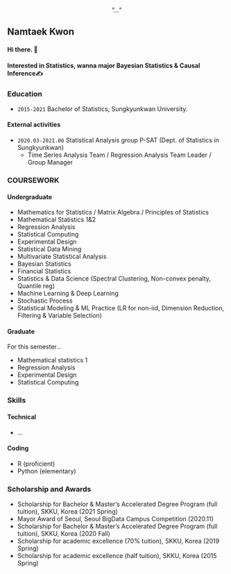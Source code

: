 <div align=center>
  
<i> "..." </i>

</div>

<div align=center>




</div>

## Namtaek Kwon 

#### Hi there. 👋
#### Interested in Statistics, wanna major Bayesian Statistics & Causal Inference✍️

### Education

- ```2015-2021``` Bachelor of Statistics, Sungkyunkwan University.

#### External activities

- ```2020.03-2021.06``` Statistical Analysis group P-SAT (Dept. of Statistics in Sungkyunkwan)
  - Time Series Analysis Team / Regression Analysis Team Leader / Group Manager

### COURSEWORK

#### Undergraduate

- Mathematics for Statistics / Matrix Algebra / Principles of Statistics
- Mathematical Statistics 1&2
- Regression Analysis 
- Statistical Computing
- Experimental Design
- Statistical Data Mining
- Multivariate Statistical Analysis
- Bayesian Statistics
- Financial Statistics
- Statistics & Data Science (Spectral Clustering, Non-convex penalty, Quantile reg)
- Machine Learning & Deep Learning
- Stochastic Process
- Statistical Modeling & ML Practice (LR for non-iid, Dimension Reduction, Filtering & Variable Selection)

#### Graduate

For this semester...

- Mathematical statistics 1
- Regression Analysis 
- Experimental Design
- Statistical Computing

### Skills

#### Technical

- ...

#### Coding

- R (proficient)
- Python (elementary)

### Scholarship and Awards

- Scholarship for Bachelor & Master’s Accelerated Degree Program (full tuition), SKKU, Korea (2021 Spring)
- Mayor Award of Seoul, Seoul BigData Campus Competition (2020.11)
- Scholarship for Bachelor & Master’s Accelerated Degree Program (full tuition), SKKU, Korea (2020 Fall)
- Scholarship for academic excellence (70% tuition), SKKU, Korea (2019 Spring)
- Scholarship for academic excellence (half tuition), SKKU, Korea (2015 Spring)
